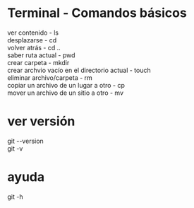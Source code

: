 # Terminal - Comandos básicos
ver contenido - ls <br>
desplazarse - cd <directorio><br>
volver atrás - cd ..<br>
saber ruta actual - pwd<br>
crear carpeta - mkdir <nombre><br>
crear archvio vacío en el directorio actual - touch <nombre><br>
eliminar archivo/carpeta - rm <nombre><br>
copiar un archivo de un lugar a otro - cp <nombre> <directorio><br>
mover un archivo de un sitio a otro - mv <nombre> <directorio><br>



# ver versión
git --version <br>
git -v

# ayuda
git -h



